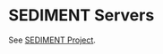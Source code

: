 <!--
 * Copyright (c) 2023-2024 Peraton Labs
 * SPDX-License-Identifier: Apache-2.0

 * Distribution Statement “A” (Approved for Public Release, Distribution Unlimited).
-->
# SEDIMENT Servers

See [SEDIMENT Project](../README.md).
